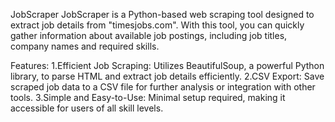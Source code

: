 JobScraper
JobScraper is a Python-based web scraping tool designed to extract job details from "timesjobs.com". With this tool, you can quickly gather information about available job postings, including job titles, company names and required skills.

Features:
1.Efficient Job Scraping: Utilizes BeautifulSoup, a powerful Python library, to parse HTML and extract job details efficiently.
2.CSV Export: Save scraped job data to a CSV file for further analysis or integration with other tools.
3.Simple and Easy-to-Use: Minimal setup required, making it accessible for users of all skill levels.